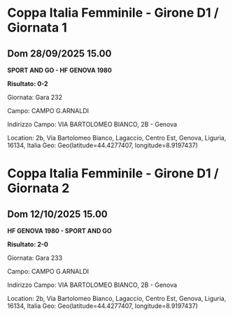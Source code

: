 

# Coppa Italia Femminile  - Girone D1 / Giornata 1

## Dom 28/09/2025 15.00

<strong>SPORT AND GO - HF GENOVA 1980</strong>

**Risultato: 0-2**

Giornata: Gara 232

Campo: CAMPO G.ARNALDI 

Indirizzo Campo:  VIA BARTOLOMEO BIANCO, 2B - Genova

Location: 2b, Via Bartolomeo Bianco, Lagaccio, Centro Est, Genova, Liguria, 16134, Italia
Geo: Geo(latitude=44.4277407, longitude=8.9197437)



# Coppa Italia Femminile  - Girone D1 / Giornata 2

## Dom 12/10/2025 15.00

<strong>HF GENOVA 1980 - SPORT AND GO</strong>

**Risultato: 2-0**

Giornata: Gara 233

Campo: CAMPO G.ARNALDI 

Indirizzo Campo:  VIA BARTOLOMEO BIANCO, 2B - Genova

Location: 2b, Via Bartolomeo Bianco, Lagaccio, Centro Est, Genova, Liguria, 16134, Italia
Geo: Geo(latitude=44.4277407, longitude=8.9197437)

